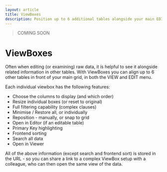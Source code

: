 ```yaml
---
layout: article
title: ViewBoxes
description: Position up to 6 additional tables alongside your main EDIT or VIEW grid in Data Controller for SAS®
---
```


> COMING SOON

# ViewBoxes

Often when editing (or examining) raw data, it is helpful to see it alongside related information in other tables.  With ViewBoxes you can align up to 6 other tables in front of your main grid, in both the VIEW and EDIT menu.

Each individual viewbox has the following features:

* Choose the columns to display (and which order)
* Resize individual boxes (or reset to original)
* Full filtering capability (complex clauses)
* Minimise / Restore all, or individually
* Reposition - manually, or snap to grid
* Open in Editor (if an editable table)
* Primary Key highlighting
* Frontend sorting
* Search all data
* Open in Viewer


All of the above information (except search and frontend sort) is stored in the URL - so you can share a link to a complex ViewBox setup with a colleague, who can then open the same view of the data.

